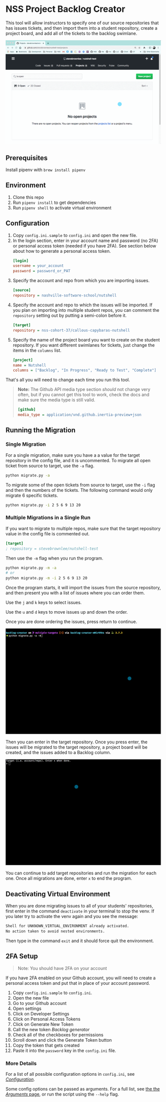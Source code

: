 # NSS Project Backlog Creator

This tool will allow instructors to specify one of our source repositories that has issues tickets, and then import them into a student repository, create a project board, and add all of the tickets to the backlog swimlane.

![animation showing the creation of the project, columns, and tickets](./backlog-creator.gif)

## Prerequisites

Install pipenv with `brew install pipenv`

## Environment

1. Clone this repo
1. Run `pipenv install` to get dependencies
1. Run `pipenv shell` to activate virtual environment

## Configuration

1. Copy `config.ini.sample` to `config.ini` and open the new file.
1. In the login section, enter in your account name and password (no 2FA) or personal access token (needed if you have 2FA). See section below about how to generate a personal access token.
    ```ini
    [login]
    username = your_account
    password = password_or_PAT
    ```
1. Specify the account and repo from which you are importing issues.
    ```ini
    [source]
    repository = nashville-software-school/nutshell
    ```
1. Specify the account and repo to which the issues will be imported. If you plan on importing into multiple student repos, you can comment the `repository` setting out by putting a semi-colon before it.
    ```ini
    [target]
    repository = nss-cohort-37/callous-capybaras-nutshell
    ```
1. Specify the name of the project board you want to create on the student repository. If you want different swimlanes for tickets, just change the items in the `columns` list.
    ```ini
    [project]
    name = Nutshell
    columns = ["Backlog", "In Progress", "Ready to Test", "Complete"]
    ```

That's all you will need to change each time you run this tool.

> **Note:** The Github API media type section _should_ not change very often, but if you cannot get this tool to work, check the docs and make sure the media type is still valid.
>
> ```ini
> [github]
> media_type = application/vnd.github.inertia-preview+json
> ```

## Running the Migration

### Single Migration

For a single migration, make sure you have a a value for the target repository in the config file, and it is uncommented. To migrate all open ticket from source to target, use the `-a` flag.

```sh
python migrate.py -a
```

To migrate some of the open tickets from source to target, use the `-i` flag and then the numbers of the tickets. The following command would only migrate 6 specific tickets.

```sh
python migrate.py -i 2 5 6 9 13 20
```

### Multiple Migrations in a Single Run

If you want to migrate to multiple repos, make sure that the target repository value in the config file is commented out.

```ini
[target]
; repository = stevebrownlee/nutshell-test
```

Then use the `-m` flag when you run the program.

```sh
python migrate.py -m -a
# or
python migrate.py -m -i 2 5 6 9 13 20
```


Once the program starts, it will import the issues from the source repository, and then present you with a list of issues where you can order them.

Use the `j` and `k` keys to select issues.

Use the `u` and `d` keys to move issues up and down the order.

Once you are done ordering the issues, press return to continue.

![](./order-issues.gif)

Then you can enter in the target repository. Once you press enter, the issues will be migrated to the target repository, a project board will be created, and the issues added to a Backlog column.

![](./migration-process.gif)

You can continue to add target repositories and run the migration for each one. Once all migrations are done, enter `x` to end the program.

## Deactivating Virtual Environment

When you are done migrating issues to all of your students' repositories, first enter in the command `deactivate` in your terminal to stop the venv. If you later try to activate the venv again and you see the message:

```html
Shell for UNKNOWN_VIRTUAL_ENVIRONMENT already activated.
No action taken to avoid nested environments.
```

Then type in the command `exit` and it should force quit the environment.

## 2FA Setup

> Note: You should have 2FA on your account

If you have 2FA enabled on your Github account, you will need to create a personal access token and put that in place of your account password.

1. Copy `config.ini.sample` to `config.ini`.
1. Open the new file
1. Go to your Github account
1. Open settings
1. Click on Developer Settings
1. Click on Personal Access Tokens
1. Click on Generate New Token
1. Call the new token _Backlog generator_
1. Check all of the checkboxes for permissions
1. Scroll down and click the Generate Token button
1. Copy the token that gets created
1. Paste it into the `password` key in the `config.ini` file.

### More Details

For a list of all possible configuration options in `config.ini`, see [_Configuration_](http://www.iqandreas.com/github-issues-import/configuration/).

Some config options can be passed as arguments. For a full list, see [the the _Arguments_ page](http://www.iqandreas.com/github-issues-import/arguments/), or run the script using the `--help` flag.

